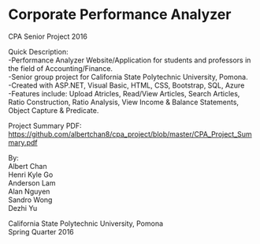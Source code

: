 # Corporate Performance Analyzer
CPA Senior Project 2016

Quick Description: <br />
-Performance Analyzer Website/Application for students and professors in the field of Accounting/Finance. <br />
-Senior group project for California State Polytechnic University, Pomona. <br />
-Created with ASP.NET, Visual Basic, HTML, CSS, Bootstrap, SQL, Azure <br />
-Features include: Upload Atricles, Read/View Articles, Search Articles, Ratio Construction, Ratio Analysis, View Income & Balance Statements, Object Capture & Predicate.

Project Summary PDF: <br />
https://github.com/albertchan8/cpa_project/blob/master/CPA_Project_Summary.pdf

By: <br />
Albert Chan <br />
Henri Kyle Go <br />
Anderson Lam <br />
Alan Nguyen <br />
Sandro Wong <br />
Dezhi Yu <br />

California State Polytechnic University, Pomona <br />
Spring Quarter 2016
